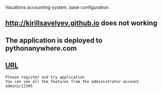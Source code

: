 Vacations accounting system, base configuration.

## http://kirillsavelyev.github.io does not working
## The application is deployed to pythonanywhere.com

## [URL](http://kirillsavelyev.pythonanywhere.com/)
```
Please register and try application
You can see all the features from the administrator account
admin1/12345
```
